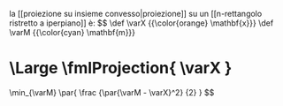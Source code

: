 la [[proiezione su insieme convesso|proiezione]] su un [[n-rettangolo ristretto a iperpiano]] è:
$$
\def \varX {{\color{orange} \mathbf{x}}}
\def \varM {{\color{cyan} \mathbf{m}}}

\Large
\fmlProjection{ \varX }
=
\min_{\varM}
\par{
	\frac
	{\par{\varM - \varX}^2}
	{2}
}
$$
